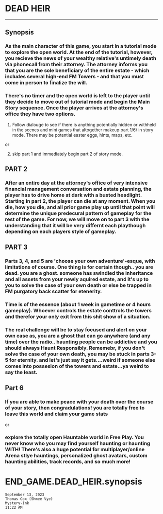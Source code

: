  
# DEAD HEIR
--------------------------


## Synopsis




### 	As the main character of this game, you start in a tutorial mode to explore the open world. At the end of the tutorial, however, you recieve the news of your wealthy relative's untimely death via phonecall from their attorney. The attorney informs you that you are the sole beneficiary of the entire estate - which includes several high-end FM Towers - and that you must come in person to finalize the will. 

###  There's no timer and the open world is left to the player until they decide to move out of tutorial mode and begin the Main Story sequence. Once the player arrives at the attorney's office they have two options.

1. Follow dialouge to see if there is anything potentially hidden or withheld in the scenes and mini games that altogether makeup part 1/6/ in story mode. There may be potential easter eggs, hints, maps, etc.

or

2. skip part 1 and immediately begin part 2 of story mode. 

## PART 2

### After an entire day at the attorney's office of very intensive financial management conversation and estate planning, the player has to drive home at dark with a busted headlight. Starting in part 2, the player can die at any moment. When you die, how you die, and all prior game play up until that point will determine the unique predecural pattern of gameplay for the rest of the game. For now, we will move on to part 3 with the understanding that it will be very differnt each playthough depending on each players style of gameplay. 


## PART 3


### Parts 3, 4, and 5 are 'choose your own adventure'-esque, with limitations of course. One thing is for certain though.. you are dead. you are a ghost. someone has swindled the inheritance and all assets from your newly aquired estate, and it's up to you to solve the case of your own death or else be trapped in FM purgatory back scatter for etenerity. 

### Time is of the essence (about 1 week in gametime or 4 hours gameplay). Whoever controls the estate conttrols the towers and therefor your only exit from this shit show of a situation. 

### The real challenge will be to stay focused and alert on your own case as, you are a ghost that can go anywhere (and any time) over the radio.. haunting people can be addictive and you should always Haunt Responsibly. Rememebr, if you don't solve the case of your own death, you may be stuck in parts 3-5 for eternity. and let's just say it gets....weird if someone else comes into possesion of the towers and estate...ya weird to say the least. 

## Part 6


### If you are able to make peace with your death over the course of your story, then congradulations! you are totally free to leave this world and claim your game stats

or

### explore the totally open Hauntable world in Free Play. You never know who you may find yourself haunting or haunting WITH! There's also a huge potential for multiplayer/online Arena stlye hauntings, personalized ghost avatars, custom haunting abilities, track records, and so much more!


# END_GAME.DEAD_HEIR.synopsis

```
September 13, 2023
Thomas Cox (Shmee Vye)
Mystery-Ink
11:22 AM
```

```

